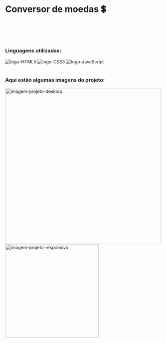 <h1>Conversor de moedas 💲</h1>
<br>
<h2></h2>
<br>
<h3>Linguagens utilizadas:</h3>
<div>
<img src= "https://img.shields.io/badge/HTML5-E34F26?style=for-the-badge&logo=html5&logoColor=white" alt= "logo-HTML5">
<img src= "https://img.shields.io/badge/CSS3-1572B6?style=for-the-badge&logo=css3&logoColor=white" alt= "logo-CSS3">
<img src= "https://img.shields.io/badge/JavaScript-F7DF1E?style=for-the-badge&logo=javascript&logoColor=black" alt= "logo-JavaScript">
</div>
<br>
<h3>Aqui estão algumas imagens do projeto:</h3>
<div>
<img src= "" width= "500px"  alt= "imagem-projeto-desktop">
<img src= "" height= "300px" alt= "imagem-projeto-responsivo">
</div>
<br>
<br>
<p></p>
